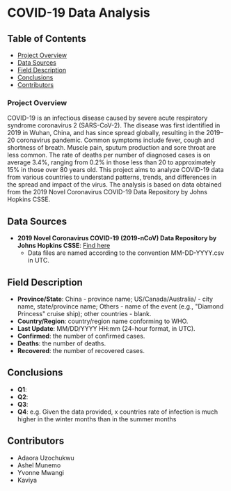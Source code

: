 # COVID-19 Data Analysis 

## Table of Contents
- [Project Overview](#project-overview)
- [Data Sources](#data-sources)
- [Field Description](#field-description)
- [Conclusions](#conclusions)
- [Contributors](#contributors)

### Project Overview
COVID-19 is an infectious disease caused by severe acute respiratory syndrome coronavirus 2 (SARS-CoV-2). The disease was first identified in 2019 in Wuhan, China, and has since spread globally, resulting in the 2019–20 coronavirus pandemic. Common symptoms include fever, cough and shortness of breath. Muscle pain, sputum production and sore throat are less common. The rate of deaths per number of diagnosed cases is on average 3.4%, ranging from 0.2% in those less than 20 to approximately 15% in those over 80 years old. This project aims to analyze COVID-19 data from various countries to understand patterns, trends, and differences in the spread and impact of the virus. The analysis is based on data obtained from the 2019 Novel Coronavirus COVID-19 Data Repository by Johns Hopkins CSSE.

## Data Sources

- **2019 Novel Coronavirus COVID-19 (2019-nCoV) Data Repository by Johns Hopkins CSSE**: [Find here](https://github.com/CSSEGISandData/COVID-19/tree/master/csse_covid_19_data/csse_covid_19_daily_reports)
  - Data files are named according to the convention MM-DD-YYYY.csv in UTC.

## Field Description

- **Province/State**: China - province name; US/Canada/Australia/ - city name, state/province name; Others - name of the event (e.g., "Diamond Princess" cruise ship); other countries - blank.
- **Country/Region**: country/region name conforming to WHO.
- **Last Update**: MM/DD/YYYY HH:mm (24-hour format, in UTC).
- **Confirmed**: the number of confirmed cases.
- **Deaths**: the number of deaths.
- **Recovered**: the number of recovered cases.

## Conclusions
- **Q1**:
- **Q2**:
- **Q3**: 
- **Q4**: e.g. Given the data provided, x countries rate of infection is much higher in the winter months than in the summer months

## Contributors

- Adaora Uzochukwu
- Ashel Munemo
- Yvonne Mwangi
- Kaviya 
